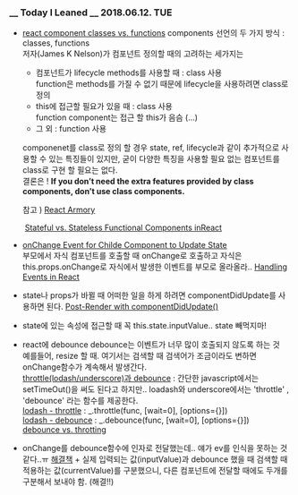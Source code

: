 ### __ Today I Leaned __ 2018.06.12. TUE



- [react component classes vs. functions](https://reactarmory.com/answers/es6-classes-vs-function-components)
  components 선언의 두 가지 방식 : classes, functions  
  저자(James K Nelson)가 컴포넌트 정의할 때의 고려하는 세가지는

   - 컴포넌트가 lifecycle methods를 사용할 때 : class 사용  
     function은 methods를 가질 수 없기 때문에 lifecycle을 사용하려면 class로 정의
   - this에 접근할 필요가 있을 때 : class 사용  
     function component는 접근 할 this가 음슴 (...)
   - 그 외 : function 사용

  componenet를 class로 정의 할 경우 state, ref, lifecycle과 같이 추가적으로 사용할 수 있는 특징들이 있지만, 굳이 다양한 특징을 사용할 필요 없는 컴포넌트를 class로 구현 할 필요는 없다.  
  결론은 ! **If you don’t need the extra features provided by class components, don’t use class components.**

  참고 ) [React Armory](https://reactarmory.com/)

  ​	 [Stateful vs. Stateless Functional Components inReact](https://code.tutsplus.com/tutorials/stateful-vs-stateless-functional-components-in-react--cms-29541)

- [onChange Event for Childe Component to Update State](https://stackoverflow.com/questions/40795906/onchange-event-for-react-child-component-to-update-state/40851765)  
  부모에서 자식 컴포넌트를 호출할 때 onChange로 호출하고 자식은 this.props.onChange로 자식에서 발생한 이벤트를 부모로 올라올라..
  [Handling Events in React](https://reactjs.org/docs/handling-events.html)

- state나 props가 바뀔 때 어떠한 일을 하게 하려면 componentDidUpdate를 사용하면 된다.
  [Post-Render with componentDidUpdate()](https://developmentarc.gitbooks.io/react-indepth/content/life_cycle/update/postrender_with_componentdidupdate.html/)

- state에 있는 속성에 접근할 때 꼭 this.state.inputValue.. state 빼먹지마!

- react에 debounce
  debounce는 이벤트가 너무 많이 호출되지 않도록 하는 것  
  예를들어, resize 할 때. 여기서는 검색할 때 검색어가 조금이라도 변하면 onChange함수가 계속해서 발생간다.  
  [throttle(lodash/underscore)과 debounce](https://hyunseob.github.io/2016/04/24/throttle-and-debounce/) : 간단한 javascript에서는 setTimeOut()을 써도 된다고 하지만.. loadash와 underscore에서는 'throttle' , 'debounce' 라는 함수를 제공한다.  
  [lodash - throttle](https://lodash.com/docs/4.17.10#throttle) : _.throttle(func, [wait=0], [options={}])   
  [lodash - debounce](https://lodash.com/docs/4.17.10#debounce) : _.debounce(func, [wait=0], [options={}])  
  [debounce vs. throtting](https://css-tricks.com/debouncing-throttling-explained-examples/)

- onChange를 debounce함수에 인자로 전달했는데.. 얘가 ev를 인식을 못하는 것 같다..ㅠ
  [해결책](https://github.com/facebook/react/issues/1360) + 실제 입력되는 값(inputValue)과 debounce 했을 때 검색할 때 적용하는 값(currentValue)를 구분했으니, 다른 컴포넌트에 전달할 때에도 두개를 구분해서 보내야 함. (해결!!)

